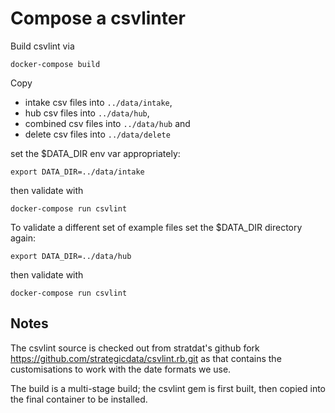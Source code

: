 # Compose a csvlinter

Build csvlint via

  `docker-compose build`

Copy

* intake csv files into `../data/intake`,
* hub csv files into `../data/hub`,
* combined csv files into `../data/hub` and
* delete csv files into `../data/delete`

set the $DATA_DIR env var appropriately:

  `export DATA_DIR=../data/intake`

then validate with

  `docker-compose run csvlint`

To validate a different set of example files set the $DATA_DIR directory again:

  `export DATA_DIR=../data/hub`

 then validate with

   `docker-compose run csvlint`

## Notes

The csvlint source is checked out from stratdat's github fork
  https://github.com/strategicdata/csvlint.rb.git
as that contains the customisations to work with the date formats we use.

The build is a multi-stage build; the csvlint gem is first built, then
copied into the final container to be installed.
